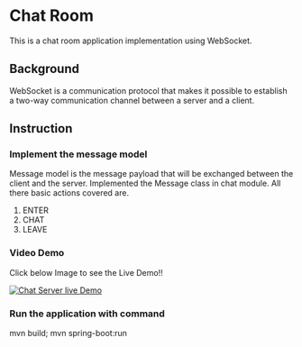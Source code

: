 # Chat Room
This is a chat room application implementation using WebSocket.

## Background
WebSocket is a communication protocol that makes it possible to establish a two-way communication channel between a
server and a client.

## Instruction
### Implement the message model
Message model is the message payload that will be exchanged between the client and the server. Implemented the Message
class in chat module. All there basic actions covered are.
1. ENTER
2. CHAT
3. LEAVE

### Video Demo
Click below Image to see the Live Demo!!

[![Chat Server live Demo](http://img.youtube.com/vi/bf38KMRiZuk/0.jpg)](http://www.youtube.com/watch?v=bf38KMRiZuk "Chat Server Demo")


### Run the application with command
mvn build; mvn spring-boot:run

